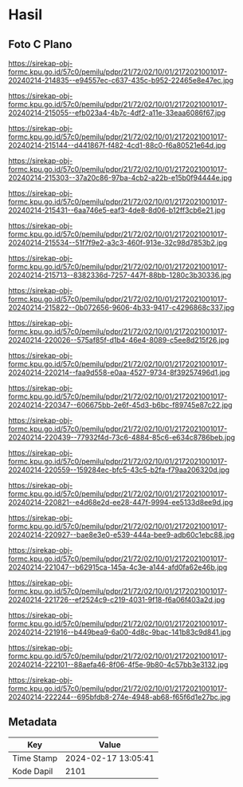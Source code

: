 # Hasil

## Foto C Plano

https://sirekap-obj-formc.kpu.go.id/57c0/pemilu/pdpr/21/72/02/10/01/2172021001017-20240214-214835--e94557ec-c637-435c-b952-22465e8e47ec.jpg

https://sirekap-obj-formc.kpu.go.id/57c0/pemilu/pdpr/21/72/02/10/01/2172021001017-20240214-215055--efb023a4-4b7c-4df2-a11e-33eaa6086f67.jpg

https://sirekap-obj-formc.kpu.go.id/57c0/pemilu/pdpr/21/72/02/10/01/2172021001017-20240214-215144--d441867f-f482-4cd1-88c0-f6a80521e64d.jpg

https://sirekap-obj-formc.kpu.go.id/57c0/pemilu/pdpr/21/72/02/10/01/2172021001017-20240214-215303--37a20c86-97ba-4cb2-a22b-e15b0f94444e.jpg

https://sirekap-obj-formc.kpu.go.id/57c0/pemilu/pdpr/21/72/02/10/01/2172021001017-20240214-215431--6aa746e5-eaf3-4de8-8d06-b12ff3cb6e21.jpg

https://sirekap-obj-formc.kpu.go.id/57c0/pemilu/pdpr/21/72/02/10/01/2172021001017-20240214-215534--51f7f9e2-a3c3-460f-913e-32c98d7853b2.jpg

https://sirekap-obj-formc.kpu.go.id/57c0/pemilu/pdpr/21/72/02/10/01/2172021001017-20240214-215713--8382336d-7257-447f-88bb-1280c3b30336.jpg

https://sirekap-obj-formc.kpu.go.id/57c0/pemilu/pdpr/21/72/02/10/01/2172021001017-20240214-215822--0b072656-9606-4b33-9417-c4296868c337.jpg

https://sirekap-obj-formc.kpu.go.id/57c0/pemilu/pdpr/21/72/02/10/01/2172021001017-20240214-220026--575af85f-d1b4-46e4-8089-c5ee8d215f26.jpg

https://sirekap-obj-formc.kpu.go.id/57c0/pemilu/pdpr/21/72/02/10/01/2172021001017-20240214-220214--faa9d558-e0aa-4527-9734-8f39257496d1.jpg

https://sirekap-obj-formc.kpu.go.id/57c0/pemilu/pdpr/21/72/02/10/01/2172021001017-20240214-220347--606675bb-2e6f-45d3-b6bc-f89745e87c22.jpg

https://sirekap-obj-formc.kpu.go.id/57c0/pemilu/pdpr/21/72/02/10/01/2172021001017-20240214-220439--77932f4d-73c6-4884-85c6-e634c8786beb.jpg

https://sirekap-obj-formc.kpu.go.id/57c0/pemilu/pdpr/21/72/02/10/01/2172021001017-20240214-220559--159284ec-bfc5-43c5-b2fa-f79aa206320d.jpg

https://sirekap-obj-formc.kpu.go.id/57c0/pemilu/pdpr/21/72/02/10/01/2172021001017-20240214-220821--e4d68e2d-ee28-447f-9994-ee5133d8ee9d.jpg

https://sirekap-obj-formc.kpu.go.id/57c0/pemilu/pdpr/21/72/02/10/01/2172021001017-20240214-220927--bae8e3e0-e539-444a-bee9-adb60c1ebc88.jpg

https://sirekap-obj-formc.kpu.go.id/57c0/pemilu/pdpr/21/72/02/10/01/2172021001017-20240214-221047--b62915ca-145a-4c3e-a144-afd0fa62e46b.jpg

https://sirekap-obj-formc.kpu.go.id/57c0/pemilu/pdpr/21/72/02/10/01/2172021001017-20240214-221726--ef2524c9-c219-4031-9f18-f6a06f403a2d.jpg

https://sirekap-obj-formc.kpu.go.id/57c0/pemilu/pdpr/21/72/02/10/01/2172021001017-20240214-221916--b449bea9-6a00-4d8c-9bac-141b83c9d841.jpg

https://sirekap-obj-formc.kpu.go.id/57c0/pemilu/pdpr/21/72/02/10/01/2172021001017-20240214-222101--88aefa46-8f06-4f5e-9b80-4c57bb3e3132.jpg

https://sirekap-obj-formc.kpu.go.id/57c0/pemilu/pdpr/21/72/02/10/01/2172021001017-20240214-222244--695bfdb8-274e-4948-ab68-f65f6d1e27bc.jpg


## Metadata

| Key        | Value               |
| ---------- | ------------------- |
| Time Stamp | 2024-02-17 13:05:41 |
| Kode Dapil | 2101                |



